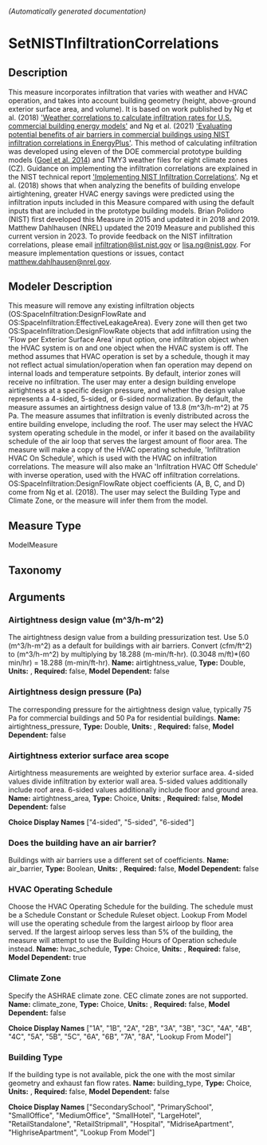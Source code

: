 

###### (Automatically generated documentation)

# SetNISTInfiltrationCorrelations

## Description
This measure incorporates infiltration that varies with weather and HVAC operation, and takes into account building geometry (height, above-ground exterior surface area, and volume). It is based on work published by Ng et al. (2018) <a href='https://doi.org/10.1016/j.buildenv.2017.10.029'>'Weather correlations to calculate infiltration rates for U.S. commercial building energy models'</a> and Ng et al. (2021) <a href='https://doi.org/10.1016/j.buildenv.2021.107783'>'Evaluating potential benefits of air barriers in commercial buildings using NIST infiltration correlations in EnergyPlus'</a>. This method of calculating infiltration was developed using eleven of the DOE commercial prototype building models (<a href='https://www.energycodes.gov/development/commercial/prototype_models'>Goel et al. 2014</a>) and TMY3 weather files for eight climate zones (CZ). Guidance on implementing the infiltration correlations are explained in the NIST technical report <a href='https://doi.org/10.6028/NIST.TN.2221'>'Implementing NIST Infiltration Correlations'</a>. Ng et al. (2018) shows that when analyzing the benefits of building envelope airtightening, greater HVAC energy savings were predicted using the infiltration inputs included in this Measure compared with using the default inputs that are included in the prototype building models. Brian Polidoro (NIST) first developed this Measure in 2015 and updated it in 2018 and 2019. Matthew Dahlhausen (NREL) updated the 2019 Measure and published this current version in 2023. To provide feedback on the NIST infiltration correlations, please email infiltration@list.nist.gov or lisa.ng@nist.gov. For measure implementation questions or issues, contact matthew.dahlhausen@nrel.gov.

## Modeler Description
This measure will remove any existing infiltration objects (OS:SpaceInfiltration:DesignFlowRate and OS:SpaceInfiltration:EffectiveLeakageArea). Every zone will then get two OS:SpaceInfiltration:DesignFlowRate objects that add infiltration using the 'Flow per Exterior Surface Area' input option, one infiltration object when the HVAC system is on and one object when the HVAC system is off. The method assumes that HVAC operation is set by a schedule, though it may not reflect actual simulation/operation when fan operation may depend on internal loads and temperature setpoints. By default, interior zones will receive no infiltration. The user may enter a design building envelope airtightness at a specific design pressure, and whether the design value represents a 4-sided, 5-sided, or 6-sided normalization.  By default, the measure assumes an airtightness design value of 13.8 (m^3/h-m^2) at 75 Pa. The measure assumes that infiltration is evenly distributed across the entire building envelope, including the roof. The user may select the HVAC system operating schedule in the model, or infer it based on the availability schedule of the air loop that serves the largest amount of floor area. The measure will make a copy of the HVAC operating schedule, 'Infiltration HVAC On Schedule', which is used with the HVAC on infiltration correlations.  The measure will also make an 'Infiltration HVAC Off Schedule' with inverse operation, used with the HVAC off infiltration correlations. OS:SpaceInfiltration:DesignFlowRate object coefficients (A, B, C, and D) come from Ng et al. (2018). The user may select the Building Type and Climate Zone, or the measure will infer them from the model.

## Measure Type
ModelMeasure

## Taxonomy


## Arguments


### Airtightness design value (m^3/h-m^2)
The airtightness design value from a building pressurization test. Use 5.0 (m^3/h-m^2) as a default for buildings with air barriers. Convert (cfm/ft^2) to (m^3/h-m^2) by multiplying by 18.288 (m-min/ft-hr). (0.3048 m/ft)*(60 min/hr) = 18.288 (m-min/ft-hr).
**Name:** airtightness_value,
**Type:** Double,
**Units:** ,
**Required:** false,
**Model Dependent:** false


### Airtightness design pressure (Pa)
The corresponding pressure for the airtightness design value, typically 75 Pa for commercial buildings and 50 Pa for residential buildings.
**Name:** airtightness_pressure,
**Type:** Double,
**Units:** ,
**Required:** false,
**Model Dependent:** false


### Airtightness exterior surface area scope
Airtightness measurements are weighted by exterior surface area. 4-sided values divide infiltration by exterior wall area.  5-sided values additionally include roof area. 6-sided values additionally include floor and ground area.
**Name:** airtightness_area,
**Type:** Choice,
**Units:** ,
**Required:** false,
**Model Dependent:** false

**Choice Display Names** ["4-sided", "5-sided", "6-sided"]


### Does the building have an air barrier?
Buildings with air barriers use a different set of coefficients.
**Name:** air_barrier,
**Type:** Boolean,
**Units:** ,
**Required:** false,
**Model Dependent:** false


### HVAC Operating Schedule
Choose the HVAC Operating Schedule for the building. The schedule must be a Schedule Constant or Schedule Ruleset object. Lookup From Model will use the operating schedule from the largest airloop by floor area served. If the largest airloop serves less than 5% of the building, the measure will attempt to use the Building Hours of Operation schedule instead.
**Name:** hvac_schedule,
**Type:** Choice,
**Units:** ,
**Required:** false,
**Model Dependent:** true


### Climate Zone
Specify the ASHRAE climate zone. CEC climate zones are not supported.
**Name:** climate_zone,
**Type:** Choice,
**Units:** ,
**Required:** false,
**Model Dependent:** false

**Choice Display Names** ["1A", "1B", "2A", "2B", "3A", "3B", "3C", "4A", "4B", "4C", "5A", "5B", "5C", "6A", "6B", "7A", "8A", "Lookup From Model"]


### Building Type
If the building type is not available, pick the one with the most similar geometry and exhaust fan flow rates.
**Name:** building_type,
**Type:** Choice,
**Units:** ,
**Required:** false,
**Model Dependent:** false

**Choice Display Names** ["SecondarySchool", "PrimarySchool", "SmallOffice", "MediumOffice", "SmallHotel", "LargeHotel", "RetailStandalone", "RetailStripmall", "Hospital", "MidriseApartment", "HighriseApartment", "Lookup From Model"]






